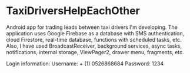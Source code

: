 # TaxiDriversHelpEachOther

Android app for trading leads between taxi drivers I'm developing. 
The application uses Google Firebase as a database with SMS authentication, cloud Firestore, real-time database, functions with scheduled tasks, etc. 
Also, I have used BroadcastReceiver, background services, async tasks, notifications, internal storage, ViewPager2, drawer menu, fragments, etc.

Login information: 
Username: + (1) 0526868684 
Password: 1234
